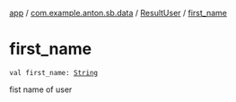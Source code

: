 [app](../../index.md) / [com.example.anton.sb.data](../index.md) / [ResultUser](index.md) / [first_name](./first_name.md)

# first_name

`val first_name: `[`String`](https://kotlinlang.org/api/latest/jvm/stdlib/kotlin/-string/index.html)

fist name of user

